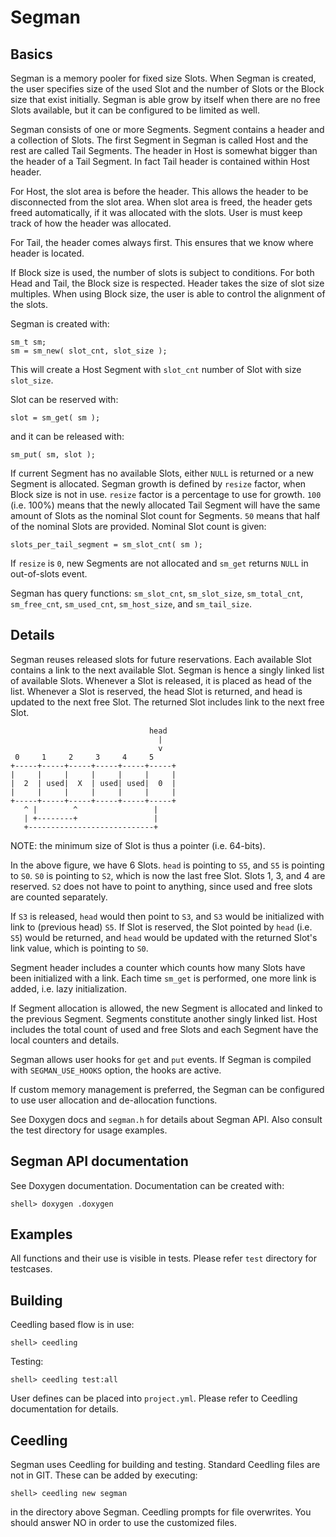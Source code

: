 # Segman

## Basics

Segman is a memory pooler for fixed size Slots. When Segman is
created, the user specifies size of the used Slot and the number of
Slots or the Block size that exist initially. Segman is able grow by
itself when there are no free Slots available, but it can be
configured to be limited as well.

Segman consists of one or more Segments. Segment contains a header and
a collection of Slots. The first Segment in Segman is called Host and
the rest are called Tail Segments. The header in Host is somewhat
bigger than the header of a Tail Segment. In fact Tail header is
contained within Host header.

For Host, the slot area is before the header. This allows the header
to be disconnected from the slot area. When slot area is freed, the
header gets freed automatically, if it was allocated with the slots.
User is must keep track of how the header was allocated.

For Tail, the header comes always first. This ensures that we know
where header is located.

If Block size is used, the number of slots is subject to conditions.
For both Head and Tail, the Block size is respected. Header takes the
size of slot size multiples. When using Block size, the user is able
to control the alignment of the slots.


Segman is created with:

    sm_t sm;
    sm = sm_new( slot_cnt, slot_size );

This will create a Host Segment with `slot_cnt` number of Slot with
size `slot_size`.

Slot can be reserved with:

    slot = sm_get( sm );

and it can be released with:

    sm_put( sm, slot );

If current Segment has no available Slots, either `NULL` is returned
or a new Segment is allocated. Segman growth is defined by `resize`
factor, when Block size is not in use. `resize` factor is a percentage
to use for growth. `100` (i.e. 100%) means that the newly allocated
Tail Segment will have the same amount of Slots as the nominal Slot
count for Segments. `50` means that half of the nominal Slots are
provided. Nominal Slot count is given:

    slots_per_tail_segment = sm_slot_cnt( sm );

If `resize` is `0`, new Segments are not allocated and `sm_get`
returns `NULL` in out-of-slots event.

Segman has query functions: `sm_slot_cnt`, `sm_slot_size`,
`sm_total_cnt`, `sm_free_cnt`, `sm_used_cnt`, `sm_host_size`, and
`sm_tail_size`.


## Details

Segman reuses released slots for future reservations. Each available
Slot contains a link to the next available Slot. Segman is hence a
singly linked list of available Slots. Whenever a Slot is released, it
is placed as head of the list. Whenever a Slot is reserved, the head
Slot is returned, and head is updated to the next free Slot. The
returned Slot includes link to the next free Slot.

                                   head
                                     |
                                     v
     0     1     2     3     4     5
    +-----+-----+-----+-----+-----+-----+
    |     |     |     |     |     |     |
    |  2  | used|  X  | used| used|  0  |
    |     |     |     |     |     |     |
    +-----+-----+-----+-----+-----+-----+
       ^ |        ^                 |
       | +--------+                 |
       +----------------------------+

NOTE: the minimum size of Slot is thus a pointer (i.e. 64-bits).

In the above figure, we have 6 Slots. `head` is pointing to `S5`, and
`S5` is pointing to `S0`. `S0` is pointing to `S2`, which is now the
last free Slot. Slots 1, 3, and 4 are reserved. `S2` does not have to
point to anything, since used and free slots are counted separately.

If `S3` is released, `head` would then point to `S3`, and `S3` would
be initialized with link to (previous head) `S5`. If Slot is reserved,
the Slot pointed by `head` (i.e. `S5`) would be returned, and `head`
would be updated with the returned Slot's link value, which is
pointing to `S0`.

Segment header includes a counter which counts how many Slots have
been initialized with a link. Each time `sm_get` is performed, one
more link is added, i.e. lazy initialization.

If Segment allocation is allowed, the new Segment is allocated and
linked to the previous Segment. Segments constitute another singly
linked list. Host includes the total count of used and free Slots and
each Segment have the local counters and details.

Segman allows user hooks for `get` and `put` events. If Segman is
compiled with `SEGMAN_USE_HOOKS` option, the hooks are active.

If custom memory management is preferred, the Segman can be configured
to use user allocation and de-allocation functions.

See Doxygen docs and `segman.h` for details about Segman API. Also
consult the test directory for usage examples.


## Segman API documentation

See Doxygen documentation. Documentation can be created with:

    shell> doxygen .doxygen


## Examples

All functions and their use is visible in tests. Please refer `test`
directory for testcases.


## Building

Ceedling based flow is in use:

    shell> ceedling

Testing:

    shell> ceedling test:all

User defines can be placed into `project.yml`. Please refer to
Ceedling documentation for details.


## Ceedling

Segman uses Ceedling for building and testing. Standard Ceedling files
are not in GIT. These can be added by executing:

    shell> ceedling new segman

in the directory above Segman. Ceedling prompts for file
overwrites. You should answer NO in order to use the customized files.

